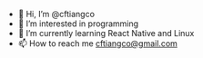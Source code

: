 - 👋 Hi, I’m @cftiangco
- 👀 I’m interested in programming
- 🌱 I’m currently learning React Native and Linux
- 📫 How to reach me cftiangco@gmail.com

<!---
cftiangco/cftiangco is a ✨ special ✨ repository because its `README.md` (this file) appears on your GitHub profile.
You can click the Preview link to take a look at your changes.
--->

